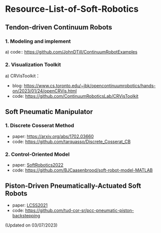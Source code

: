 # Resource-List-of-Soft-Robotics

## Tendon-driven Continuum Robots

### 1. Modeling and implement
a)  code:: https://github.com/JohnDTill/ContinuumRobotExamples

### 2. Visualization Toolkit
a) CRVisToolkit：
  - blog: https://www.cs.toronto.edu/~jbk/opencontinuumrobotics/hands-on/2023/01/24/openCRVis.html
  - code: https://github.com/ContinuumRoboticsLab/CRVisToolkit

## Soft Pneumatic Manipulator

### 1. Discrete Cosserat Method
- paper: https://arxiv.org/abs/1702.03660
- code: https://github.com/tarquasso/Discrete_Cosserat_CB

### 2. Control-Oriented Model
- paper: [SoftRobotics2022](https://www.liebertpub.com/doi/abs/10.1089/soro.2021.0035)
- code: https://github.com/BJCaasenbrood/soft-robot-model-MATLAB

## Piston-Driven Pneumatically-Actuated Soft Robots
- paper: [LCSS2021](https://ieeexplore.ieee.org/abstract/document/9644579?casa_token=SLjJFd8ziJMAAAAA:3fJ-3HpUeXgfJncWV3itUIdBWVhqz_pGOiixmRAEsmckpdD0UMToQxFop6WTh5V2zYbmtK8fc44)
- code: https://github.com/tud-cor-sr/pcc-pneumatic-piston-backstepping


(Updated on 03/07/2023)



